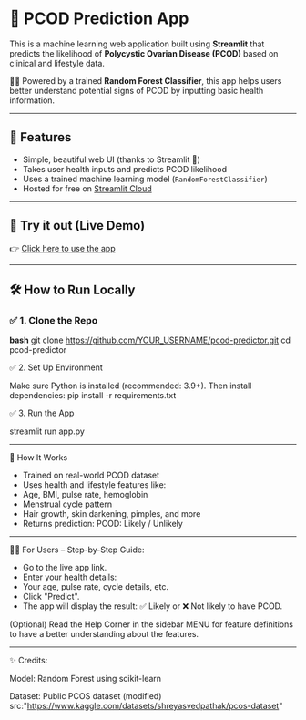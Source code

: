 # 🌸 PCOD Prediction App

This is a machine learning web application built using **Streamlit** that predicts the likelihood of **Polycystic Ovarian Disease (PCOD)** based on clinical and lifestyle data.

👩‍⚕️ Powered by a trained **Random Forest Classifier**, this app helps users better understand potential signs of PCOD by inputting basic health information.

---

## 🚀 Features

- Simple, beautiful web UI (thanks to Streamlit 💖)
- Takes user health inputs and predicts PCOD likelihood
- Uses a trained machine learning model (`RandomForestClassifier`)
- Hosted for free on [Streamlit Cloud](https://streamlit.io/cloud)

---

## 🧪 Try it out (Live Demo)

👉 [Click here to use the app](https://pcodpridictor-a5ursz84k7vthshpbgr5yh.streamlit.app/)  

---

## 🛠️ How to Run Locally

### ✅ 1. Clone the Repo

**bash**
git clone https://github.com/YOUR_USERNAME/pcod-predictor.git
cd pcod-predictor

✅ 2. Set Up Environment

Make sure Python is installed (recommended: 3.9+).
Then install dependencies: pip install -r requirements.txt

✅ 3. Run the App

streamlit run app.py

---

🧠 How It Works

- Trained on real-world PCOD dataset
- Uses health and lifestyle features like:
- Age, BMI, pulse rate, hemoglobin
- Menstrual cycle pattern
- Hair growth, skin darkening, pimples, and more
- Returns prediction: PCOD: Likely / Unlikely

---

🧑‍🎓 For Users – Step-by-Step Guide:

- Go to the live app link.
- Enter your health details:
- Your age, pulse rate, cycle details, etc.
- Click "Predict".
- The app will display the result: ✅ Likely or ❌ Not likely to have PCOD.

(Optional) Read the Help Corner in the sidebar MENU for feature definitions to have a better understanding about the features.

---

✨ Credits:

  Model: Random Forest using scikit-learn
  
  Dataset: Public PCOS dataset (modified) src:"https://www.kaggle.com/datasets/shreyasvedpathak/pcos-dataset"
